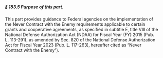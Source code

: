 ##### § 183.5 Purpose of this part. #####

This part provides guidance to Federal agencies on the implementation of the Never Contract with the Enemy requirements applicable to certain grants and cooperative agreements, as specified in subtitle E, title VIII of the National Defense Authorization Act (NDAA) for Fiscal Year (FY) 2015 (Pub. L. 113-291), as amended by Sec. 820 of the National Defense Authorization Act for Fiscal Year 2023 (Pub. L. 117-263), hereafter cited as “Never Contract with the Enemy”).